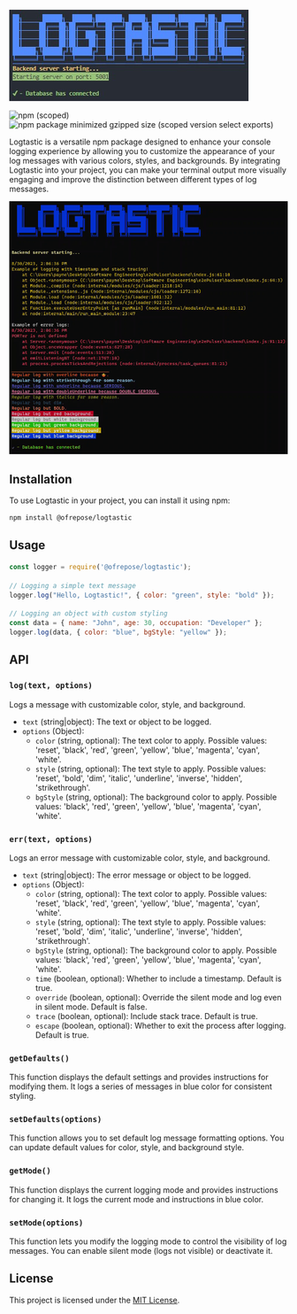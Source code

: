 [<img src="https://github.com/Ofrepose/Ofrepose/blob/master/imgs/logtastic2.jpg">](https://github.com/Ofrepose/Ofrepose/blob/master/imgs/logtastic2.jpg)

![npm (scoped)](https://img.shields.io/npm/v/%40ofrepose/logtastic)![npm package minimized gzipped size (scoped version select exports)](https://img.shields.io/bundlejs/size/%40ofrepose/logtastic%401.0.1)

Logtastic is a versatile npm package designed to enhance your console logging experience by allowing you to customize the appearance of your log messages with various colors, styles, and backgrounds. By integrating Logtastic into your project, you can make your terminal output more visually engaging and improve the distinction between different types of log messages.

[<img src="https://github.com/Ofrepose/Ofrepose/blob/master/imgs/logtasticExampleNew.gif">](https://github.com/Ofrepose/Ofrepose/blob/master/imgs/logtasticExampleNew.gif)


## Installation

To use Logtastic in your project, you can install it using npm:

```bash
npm install @ofrepose/logtastic
```

## Usage

```javascript
const logger = require('@ofrepose/logtastic');

// Logging a simple text message
logger.log("Hello, Logtastic!", { color: "green", style: "bold" });

// Logging an object with custom styling
const data = { name: "John", age: 30, occupation: "Developer" };
logger.log(data, { color: "blue", bgStyle: "yellow" });
```

## API

### `log(text, options)`

Logs a message with customizable color, style, and background.

- `text` (string|object): The text or object to be logged.
- `options` (Object):
  - `color` (string, optional): The text color to apply. Possible values: 'reset', 'black', 'red', 'green', 'yellow', 'blue', 'magenta', 'cyan', 'white'.
  - `style` (string, optional): The text style to apply. Possible values: 'reset', 'bold', 'dim', 'italic', 'underline', 'inverse', 'hidden', 'strikethrough'.
  - `bgStyle` (string, optional): The background color to apply. Possible values: 'black', 'red', 'green', 'yellow', 'blue', 'magenta', 'cyan', 'white'.

### `err(text, options)`

Logs an error message with customizable color, style, and background.

- `text` (string|object): The error message or object to be logged.
- `options` (Object):
  - `color` (string, optional): The text color to apply. Possible values: 'reset', 'black', 'red', 'green', 'yellow', 'blue', 'magenta', 'cyan', 'white'.
  - `style` (string, optional): The text style to apply. Possible values: 'reset', 'bold', 'dim', 'italic', 'underline', 'inverse', 'hidden', 'strikethrough'.
  - `bgStyle` (string, optional): The background color to apply. Possible values: 'black', 'red', 'green', 'yellow', 'blue', 'magenta', 'cyan', 'white'.
  - `time` (boolean, optional): Whether to include a timestamp. Default is true.
  - `override` (boolean, optional): Override the silent mode and log even in silent mode. Default is false.
  - `trace` (boolean, optional): Include stack trace. Default is true.
  - `escape` (boolean, optional): Whether to exit the process after logging. Default is true.
 
### `getDefaults()`

This function displays the default settings and provides instructions for modifying them. It logs a series of messages in blue color for consistent styling.

### `setDefaults(options)`

This function allows you to set default log message formatting options. You can update default values for color, style, and background style.

### `getMode()`

This function displays the current logging mode and provides instructions for changing it. It logs the current mode and instructions in blue color.

### `setMode(options)`

This function lets you modify the logging mode to control the visibility of log messages. You can enable silent mode (logs not visible) or deactivate it.

## License

This project is licensed under the [MIT License](https://opensource.org/licenses/MIT).
